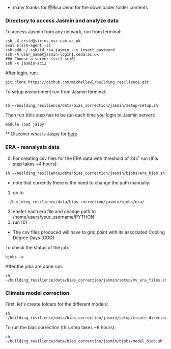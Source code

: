 - many thanks for @Risa Ueno for the downloader folder contents 
### Directory to access Jasmin and analyze data

To access Jasmin from any network, run from terminal:

```
ssh -X crsid@sirius.esc.cam.ac.uk
eval $(ssh-agent -s)
ssh-add ~/.ssh/id_rsa_jasmin --> insert password
ssh -A user_name@jasmin-login1.ceda.ac.uk
### Choose a server (sci1-sci6)
ssh -X jasmin-sci2
```
After login, run:

```
git clone https://github.com/michellewl/building_resilience.git
```

To setup enviornment run from Jasmin terminal:

```

sh ~/building_resilience/data/bias_correction/jasmin/setup/setup.sh
```

Then run (this step has to be run each time you login to Jasmin server):

```
module load jaspy
```
** Discover what is Jaspy for [here](https://help.jasmin.ac.uk/article/4729-jaspy-envs)

### ERA - reanalysis data

0. For creating csv files for the ERA data with threshold of 24c˚ run (this step takes ~4 hours):

```
sh ~/building_resilience/data/bias_correction/jasmin/bjobs/era_bjob.sh
```
* note that currently there is the need to change the path manually:
1. go to 
```
 ~/building_resilience/data/bias_correction/jasmin/bjobs/era/
```
2. eneter each era file and change path to /home/users/your_username/PYTHON
3. run (0)
- The csv files produced will have to grid point with its associated Cooling Degree Days (CDD)

To check the status of the job:

```
bjobs -a
```

After the jobs are done run: 

```
sh ~/building_resilience/data/bias_correction/jasmin/setup/mv_era_files.sh
```

### Climate model correction 

First, let's create folders for the different models: 
```
sh ~/building_resilience/data/bias_correction/jasmin/setup/create_directories_climate_models.sh
```
To run the bias correction (this step takes ~8 hours): 
```
sh ~/building_resilience/data/bias_correction/jasmin/bjobs/model_bjob.sh
```



